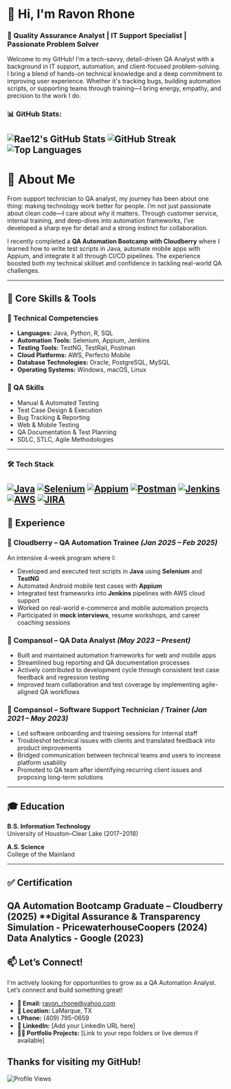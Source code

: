 # 👋 Hi, I'm Ravon Rhone  
### 💼 Quality Assurance Analyst | IT Support Specialist | Passionate Problem Solver  

Welcome to my GitHub! I'm a tech-savvy, detail-driven QA Analyst with a background in IT support, automation, and client-focused problem-solving. I bring a blend of hands-on technical knowledge and a deep commitment to improving user experience. Whether it's tracking bugs, building automation scripts, or supporting teams through training—I bring energy, empathy, and precision to the work I do.


### 📊 GitHub Stats:
![Rae12's GitHub Stats](https://github-readme-stats.vercel.app/api?username=Rae12&show_icons=true&theme=radical)
![GitHub Streak](https://streak-stats.demolab.com/?user=Rae12&theme=radical)
![Top Languages](https://github-readme-stats.vercel.app/api/top-langs/?username=Rae12&layout=compact&theme=radical)
---
# 🚀 About Me
From support technician to QA analyst, my journey has been about one thing: making technology work better for people. I’m not just passionate about clean code—I care about *why* it matters. Through customer service, internal training, and deep-dives into automation frameworks, I’ve developed a sharp eye for detail and a strong instinct for collaboration.

I recently completed a **QA Automation Bootcamp with Cloudberry** where I learned how to write test scripts in Java, automate mobile apps with Appium, and integrate it all through CI/CD pipelines. The experience boosted both my technical skillset and confidence in tackling real-world QA challenges.

---
## 📌 Core Skills & Tools

### 🧰 Technical Competencies
- **Languages:** Java, Python, R, SQL  
- **Automation Tools:** Selenium, Appium, Jenkins  
- **Testing Tools:** TestNG, TestRail, Postman  
- **Cloud Platforms:** AWS, Perfecto Mobile  
- **Database Technologies:** Oracle, PostgreSQL, MySQL  
- **Operating Systems:** Windows, macOS, Linux  

### 🧪 QA Skills
- Manual & Automated Testing  
- Test Case Design & Execution  
- Bug Tracking & Reporting  
- Web & Mobile Testing  
- QA Documentation & Test Planning  
- SDLC, STLC, Agile Methodologies  

---
### 🛠 Tech Stack
[![Java](https://img.shields.io/badge/Java-ED8B00?style=for-the-badge&logo=java&logoColor=white)](https://www.java.com)
[![Selenium](https://img.shields.io/badge/Selenium-43B02A?style=for-the-badge&logo=selenium&logoColor=white)](https://www.selenium.dev/)
[![Appium](https://img.shields.io/badge/Appium-000000?style=for-the-badge&logo=appium&logoColor=white)](https://appium.io/)
[![Postman](https://img.shields.io/badge/Postman-FF6C37?style=for-the-badge&logo=postman&logoColor=white)](https://www.postman.com/)
[![Jenkins](https://img.shields.io/badge/Jenkins-D24939?style=for-the-badge&logo=jenkins&logoColor=white)](https://www.jenkins.io/)
[![AWS](https://img.shields.io/badge/AWS-232F3E?style=for-the-badge&logo=amazon-aws&logoColor=white)](https://aws.amazon.com/)
[![JIRA](https://img.shields.io/badge/JIRA-0052CC?style=for-the-badge&logo=jira&logoColor=white)](https://www.atlassian.com/software/jira)
---
## 🧭 Experience

### 🔹 **Cloudberry** – QA Automation Trainee *(Jan 2025 – Feb 2025)*  
An intensive 4-week program where I:
- Developed and executed test scripts in **Java** using **Selenium** and **TestNG**  
- Automated Android mobile test cases with **Appium**  
- Integrated test frameworks into **Jenkins** pipelines with AWS cloud support  
- Worked on real-world e-commerce and mobile automation projects  
- Participated in **mock interviews**, resume workshops, and career coaching sessions

### 🔹 **Compansol** – QA Data Analyst *(May 2023 – Present)*  
- Built and maintained automation frameworks for web and mobile apps  
- Streamlined bug reporting and QA documentation processes  
- Actively contributed to development cycle through consistent test case feedback and regression testing  
- Improved team collaboration and test coverage by implementing agile-aligned QA workflows

### 🔹 **Compansol** – Software Support Technician / Trainer *(Jan 2021 – May 2023)*  
- Led software onboarding and training sessions for internal staff  
- Troubleshot technical issues with clients and translated feedback into product improvements  
- Bridged communication between technical teams and users to increase platform usability  
- Promoted to QA team after identifying recurring client issues and proposing long-term solutions

---

## 🎓 Education

**B.S. Information Technology**  
University of Houston–Clear Lake (2017–2018)  

**A.S. Science**  
College of the Mainland  

---

## ✅ Certification

**QA Automation Bootcamp Graduate – Cloudberry (2025)**
**Digital	Assurance	&	Transparency	Simulation - PricewaterhouseCoopers (2024)
**Data Analytics - Google (2023)**
---

## 📫 Let’s Connect!

I'm actively looking for opportunities to grow as a QA Automation Analyst. Let’s connect and build something great!

- **📧 Email:** ravon_rhone@yahoo.com  
- **📍 Location:** LaMarque, TX  
- **📞 Phone:** (409) 795-0659  
- **🔗 LinkedIn:** [Add your LinkedIn URL here]  
- **🧑‍💻 Portfolio Projects:** [Link to your repo folders or live demos if available]

Thanks for visiting my GitHub!
---

![Profile Views](https://komarev.com/ghpvc/?username=Rae12&color=blue)
